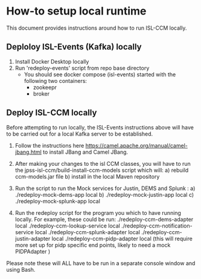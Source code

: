 # How-to setup local runtime

This document provides instructions around how to run ISL-CCM locally.

## Deploloy ISL-Events (Kafka) locally

1. Install Docker Desktop locally
2. Run 'redeploy-events' script from repo base directory
    - You should see docker compose (isl-events) started with the following two containers:
        - zookeepr
        - broker

## Deploy ISL-CCM locally
Before attempting to run locally, the ISL-Events instructions above will have to be carried out for a local Kafka server to be established. 

1. Follow the instructions here https://camel.apache.org/manual/camel-jbang.html to install JBang and Camel JBang.

2. After making your changes to the isl CCM classes, you will have to run the jpss-isl-ccm/build-install-ccm-models script which will:
    a) rebuild ccm-models.jar file
    b) install in the local Maven repository

3. Run the script to run the Mock services for Justin, DEMS and Splunk : 
    a) ./redeploy-mock-dems-app local
    b) ./redeploy-mock-justin-app local
    c) ./redeploy-mock-splunk-app local

4. Run the redeploy script for the program you which to have running locally. For example, these could be run: 
./redeploy-ccm-dems-adapter local
./redeploy-ccm-lookup-service local
./redeploy-ccm-notification-service local
./redeploy-ccm-splunk-adapter local
./redeploy-ccm-justin-adapter local
./redeploy-ccm-pidp-adapter local (this will require more set up for pidp specific end points, likely to need a mock PIDPAdapter )


Please note these will ALL have to be run in a separate console window and using Bash. 

